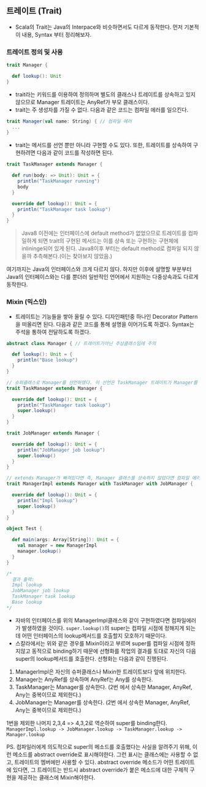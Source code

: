 ## 트레이트 (Trait)

- Scala의 Trait는 Java의 Interpace와 비슷하면서도 다르게 동작한다. 먼저 기본적이 내용, Syntax 부터 정리해보자.

### 트레이트 정의 및 사용
```scala
trait Manager {

  def lookup(): Unit
}
```
- trait라는 키워드를 이용하여 정의하며 별도의 클래스나 트레이트를 상속하고 있지 않으므로 Manager 트레이트는 AnyRef가 부모 클래스이다.
- trait는 주 생성자를 가질 수 없다. 다음과 같은 코드는 컴파일 에러를 일으킨다.
```scala
trait Manager(val name: String) { // 컴파일 에러
  ...
}
```
- trait는 메서드를 선언 뿐만 아니라 구현할 수도 있다. 또한, 트레이트를 상속하여 구현하려면 다음과 같이 코드를 작성하면 된다.
```scala
trait TaskManager extends Manager {

  def run(body: => Unit): Unit = {
    println("TaskManager running")
    body
  }

  override def lookup(): Unit = {
    println("TaskManager task lookup")
  }
}
```
> Java8 이전에는 인터페이스에 default method가 없었으므로 트레이트를 컴파일하게 되면 trait의 구현된 메서드는 이를 상속 또는 구현하는 구현체에 inlininge되어 있게 된다. Java8이후 부터는 default method로 컴파일 되지 않을까 추측해본다.(이는 찾아보지 않았음.)

여기까지는 Java의 인터페이스와 크게 다르지 않다. 하지만 이후에 설명할 부분부터 Java의 인터페이스와는 다를 뿐더러 일반적인 언어에서 지원하는 다중상속과도 다르게 동작한다.

### Mixin (믹스인)
- 트레이트는 기능들을 쌓아 올릴 수 있다. 디자인패턴중 하나인 Decorator Pattern을 떠올리면 된다. 다음과 같은 코드를 통해 설명을 이어가도록 하겠다. Syntax는 주석을 통하여 전달하도록 하겠다.
```scala
abstract class Manager { // 트레이트가아닌 추상클래스임에 주의

  def lookup(): Unit = {
    println("Base lookup")
  }
}

// 슈퍼클래스로 Manager를 선언하였다. 이 선언은 TaskManager 트레이트가 Manager를 상속한 클래스에만 Mixin될 수 있다는 것이다.
trait TaskManager extends Manager {

  override def lookup(): Unit = {
    println("TaskManager task lookup")
    super.lookup()
  }
}

trait JobManager extends Manager {

  override def lookup(): Unit = {
    println("JobManager job lookup")
    super.lookup()
  }
}

// extends Manager가 빠져있다면 즉, Manager 클래스를 상속하지 않았다면 컴파일 에러가 발생한다.
trait ManagerImpl extends Manager with TaskManager with JobManager {

  override def lookup(): Unit = {
    println("Impl lookup")
    super.lookup()
  }
}

object Test {

  def main(args: Array[String]): Unit = {
    val manager = new ManagerImpl
    manager.lookup()
  }
}

/*
  결과 출력:
  Impl lookup
  JobManager job lookup
  TaskManager task lookup
  Base lookup
*/
```
- 자바의 인터페이스를 위의 ManagerImpl클래스와 같이 구현하였다면 컴파일에러가 발생하였을 것이다. `super.lookup()`의 super는 컴파일 시점에 정해지게 되는데 어떤 인터페이스의 lookup메서드를 호출할지 모호하기 때문이다.
- 스칼라에서는 위와 같은 경우를 Mixin이라고 부르며 super를 컴파일 시점에 정하지않고 동적으로 binding하기 때문에 선형화를 작업의 결과를 토대로 자신의 다음 super의 lookup메서드를 호출한다. 선형화는 다음과 같이 진행된다.

1. ManagerImpl은 자신의 슈퍼클래스나 Mixin한 트레이트보다 앞에 위치한다.
2. Manager는 AnyRef를 상속하며 AnyRef는 Any를 상속한다.
3. TaskManager는 Manager를 상속한다. (2번 에서 상속한 Manager, AnyRef, Any는 중복이므로 제외한다.)
4. JobManager는 Manager를 상속한다. (2번 에서 상속한 Manager, AnyRef, Any는 중복이므로 제외한다.)

1번을 제외한 나머지 2,3,4 => 4,3,2로 역순하여 super를 binding한다.
`ManagerImpl.lookup -> JobManager.lookup -> TaskManager.lookup -> Manager.lookup`

PS. 컴파일러에게 의도적으로 super의 메소드를 호출했다는 사실을 알려주기 위해, 이런 메소드를 abstract override로 표시해야한다. 그런 표시는 클래스에는 사용할 수 없고, 트레이트의 멤버에만 사용할 수 있다. abstract override 메소드가 어떤 트레이트에 있다면, 그 트레이트는 반드시 abstract override가 붙은 메소드에 대한 구체적 구현을 제공하는 클래스에 Mixin해야한다.
